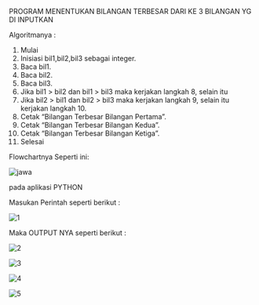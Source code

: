 PROGRAM MENENTUKAN BILANGAN TERBESAR DARI KE 3 BILANGAN YG DI INPUTKAN

Algoritmanya :

1. Mulai
2. Inisiasi bil1,bil2,bil3 sebagai integer.
3. Baca bil1.
4. Baca bil2.
5. Baca bil3.
6. Jika bil1 > bil2 dan bil1 > bil3 maka kerjakan langkah 8, selain itu
7. Jika bil2 > bil1 dan bil2 > bil3 maka kerjakan langkah 9, selain itu kerjakan langkah 10.
8. Cetak “Bilangan Terbesar Bilangan Pertama”.
9. Cetak “Bilangan Terbesar Bilangan Kedua”.
 10. Cetak “Bilangan Terbesar Bilangan Ketiga”.
 11. Selesai

Flowchartnya Seperti ini:

![jawa](https://user-images.githubusercontent.com/46733431/52686630-3354e880-2f81-11e9-981b-4a6e346fab77.jpg) 

pada aplikasi PYTHON 

Masukan Perintah seperti berikut :

![1](https://user-images.githubusercontent.com/46733431/52686908-4320fc80-2f82-11e9-80f3-ea12c75d44b2.png)

Maka OUTPUT NYA seperti berikut :

![2](https://user-images.githubusercontent.com/46733431/52687052-d5290500-2f82-11e9-9198-e2e61d6629df.png)

![3](https://user-images.githubusercontent.com/46733431/52687053-d5c19b80-2f82-11e9-8a2a-08fb95da7234.png)

![4](https://user-images.githubusercontent.com/46733431/52687055-d65a3200-2f82-11e9-8811-9c7fa76c713d.png)

![5](https://user-images.githubusercontent.com/46733431/52687056-d6f2c880-2f82-11e9-940d-f4cc395c1446.png)
